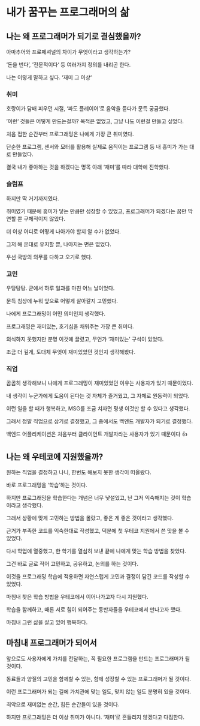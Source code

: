 # 내가 꿈꾸는 프로그래머의 삶

## 나는 왜 프로그래머가 되기로 결심했을까?

아마추어와 프로페셔널의 차이가 무엇이라고 생각하는가?

‘돈을 번다’, ’전문적이다‘ 등 여러가지 정의를 내리곤 한다.

나는 이렇게 말하고 싶다. ‘재미 그 이상‘

### 취미

호랑이가 담배 피우던 시절, ‘파도 플레이어’로 음악을 듣다가 문득 궁금했다. 

’이런‘ 것들은 어떻게 만드는걸까? 목적은 없었고, 그냥 나도 이런걸 만들고 싶었다.

처음 접한 순간부터 프로그래밍은 나에게 가장 큰 취미였다. 

단순한 프로그램, 센서와 모터를 활용해 실제로 움직이는 프로그램 등 내 흥미가 가는 대로 만들었다.

결국 내가 좋아하는 것을 하겠다는 명목 아래 ‘재미’를 따라 대학에 진학했다.

### 슬럼프

하지만 딱 거기까지였다.

취미였기 때문에 흥미가 닿는 만큼만 성장할 수 있었고, 프로그래머가 되겠다는 꿈만 막연할 뿐 구체적이지 않았다.

더 이상 어디로 어떻게 나아가야 할지 알 수가 없었다.

그저 해 온대로 유지할 뿐, 나아지는 면은 없었다.

우선 국방의 의무를 다하고 오기로 했다.

### 고민

우당탕탕. 군에서 하루 일과를 마친 어느 날이었다.

문득 침상에 누워 앞으로 어떻게 살아갈지 고민했다.

나에게 프로그래밍이 어떤 의미인지 생각했다.

프로그래밍은 재미있는, 호기심을 채워주는 가장 큰 취미다.

의식하지 못했지만 분명 이것에 끌렸고, 무언가 ‘재미있는’ 구석이 있었다.

조금 더 깊게, 도대체 무엇이 재미있었던 것인지 생각해봤다.

### 직업

곰곰히 생각해보니 나에게 프로그래밍이 재미있었던 이유는 사용자가 있기 때문이었다.

내 생각이 누군가에게 도움이 된다는 것 자체가 즐거웠고, 그 자체로 원동력이 되었다.

이런 일을 할 때가 행복하고, MSG를 조금 치자면 평생 이것만 할 수 있다고 생각했다.

그래서 정말 직업으로 삼기로 결정했고, 그 중에서도 백엔드 개발자가 되기로 결정했다.

백엔드 어플리케이션은 처음부터 클라이언트 개발자라는 사용자가 있기 때문이다 👍

## 나는 왜 우테코에 지원했을까?

원하는 직업을 결정하고 나니, 한번도 해보지 못한 생각이 떠올랐다.

바로 프로그래밍을 ‘학습’하는 것이다.

하지만 프로그래밍을 학습한다는 개념은 너무 낯설었고, 난 그저 익숙해지는 것이 학습이라고 생각했다.

그래서 상황에 맞게 고민하는 방법을 몰랐고, 좋은 게 좋은 것이라고 생각했다.

근거가 부족한 코드를 익숙한대로 작성했고, 덕분에 첫 우테코 지원에서 쓴 맛을 볼 수 있었다.

다시 학업에 열중했고, 한 학기를 열심히 보낸 끝에 나에게 맞는 학습 방법을 찾았다.

그건 바로 글로 적어 고민하고, 공유하고, 논의를 하는 것이다.

이것을 프로그래밍 학습에 적용하면 자연스럽게 고민과 결정이 담긴 코드를 작성할 수 있었다.

마침내 찾은 학습 방법을 우테코에서 이어나가고자 다시 지원했다.

학습을 함께하고, 때론 서로 힘이 되어주는 동반자들을 우테코에서 만나고자 했다.

마침내 그런 삶을 살고 있어 행복하다.

## 마침내 프로그래머가 되어서

앞으로도 사용자에게 가치를 전달하는, 꼭 필요한 프로그램을 만드는 프로그래머가 될 것이다.

동료들과 양질의 고민을 함께할 수 있는, 함께 성장할 수 있는 프로그래머가 될 것이다.

이런 프로그래머가 되는 길에 가치관에 맞는 일도, 맞지 않는 일도 분명히 있을 것이다.

최악으로 재미없는 순간, 힘든 순간들이 있을 것이다.

하지만 프로그래밍은 더 이상 취미가 아니다. ‘재미’로 흔들리지 않겠다고 다짐한다.
